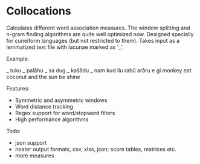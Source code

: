 # Collocations
Calculates different word association measures. The window splitting and n-gram finding algorithms are quite well optimized now. Designed specially for cuneiform languages (but not restricted to them). Takes input as a lemmatized text file with lacunae marked as '_'.

Example:

_ tuku _ palāhu _ sa dug _ kašādu _ nam kud ilu rabû arāru e gi
monkey eat coconut and the sun be shine

Features:
- Symmetric and asymmetric windows
- Word distance tracking
- Regex support for word/stopword filters
- High performance algorithms

Todo:
- json support
- neater output formats, csv, xlxs, json; score tables, matrices etc.
- more measures
